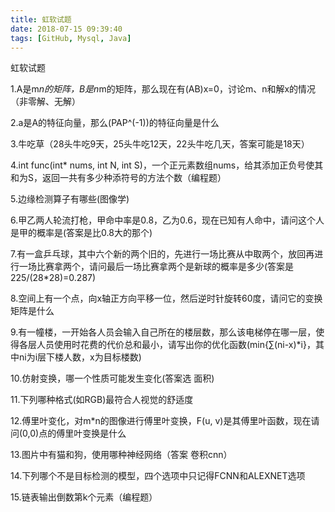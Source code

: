 ```yaml
---
title: 虹软试题
date: 2018-07-15 09:39:40
tags: [GitHub, Mysql, Java]
---
```



虹软试题
<!--more-->
1.A是m*n的矩阵，B是n*m的矩阵，那么现在有(AB)x=0，讨论m、n和解x的情况（非零解、无解）



2.a是A的特征向量，那么(PAP^(-1))的特征向量是什么



3.牛吃草（28头牛吃9天，25头牛吃12天，22头牛吃几天，答案可能是18天）



4.int func(int* nums, int N, int S)，一个正元素数组nums，给其添加正负号使其和为S，返回一共有多少种添符号的方法个数（编程题）



5.边缘检测算子有哪些(图像学)



6.甲乙两人轮流打枪，甲命中率是0.8，乙为0.6，现在已知有人命中，请问这个人是甲的概率是(答案是比0.8大的那个)


7.有一盒乒乓球，其中六个新的两个旧的，先进行一场比赛从中取两个，放回再进行一场比赛拿两个，请问最后一场比赛拿两个是新球的概率是多少(答案是225/(28*28)=0.287)



8.空间上有一个点，向x轴正方向平移一位，然后逆时针旋转60度，请问它的变换矩阵是什么



9.有一幢楼，一开始各人员会输入自己所在的楼层数，那么该电梯停在哪一层，使得各层人员使用时花费的代价总和最小，请写出你的优化函数(min{∑(ni-x)*i}，其中ni为i层下楼人数，x为目标楼数)



10.仿射变换，哪一个性质可能发生变化(答案选 面积)



11.下列哪种格式(如RGB)最符合人视觉的舒适度



12.傅里叶变化，对m*n的图像进行傅里叶变换，F(u, v)是其傅里叶函数，现在请问(0,0)点的傅里叶变换是什么



13.图片中有猫和狗，使用哪种神经网络（答案 卷积cnn）



14.下列哪个不是目标检测的模型，四个选项中只记得FCNN和ALEXNET选项



15.链表输出倒数第k个元素（编程题）